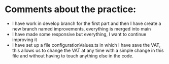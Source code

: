 
# Comments about the practice: 
- I have work in develop branch for the first part and then I have create a new branch named improvements, everything is merged into main
- I have made some responsive but everything, I want to continue improving it
- I have set up a file configurationValues.ts in which I have save the VAT, this allows us to change the VAT at any time with a simple change in this file and without having to touch anything else in the code.